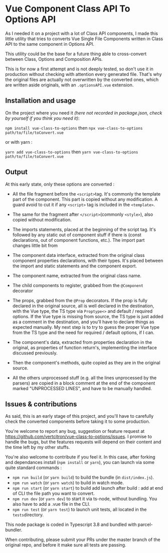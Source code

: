 # Vue Component Class API To Options API

As I needed it on a project with a lot of Class API components, I made this little utility that tries to converts
Vue Single File Components written in Class API to the same component in Options API.

This utility could be the base for a future thing able to cross-convert between Class, Options and Composition APIs.

This is for now a first attempt and is not deeply tested, so don't use it in production without checking with
attention every generated file. That's why the original files are actually not overwritten by the converted ones,
which are written aside originals, with an `.optionsAPI.vue` extension.

## Installation and usage

On the project where you need it *(here not recorded in package.json, check by yourself if you think you need it)*:

`npm install vue-class-to-options` then `npx vue-class-to-options path/to/file/toConvert.vue`

or with yarn :

`yarn add vue-class-to-options` then `yarn vue-class-to-options path/to/file/toConvert.vue`

## Output

At this early state, only these options are converted :

- All the file fragment before the `<script>`tag. It's commonly the template part of the component. This part is copied
without any modification. A guard avoid to cut it if any `<script>` tag is included in the `<template>`.

- The same for the fragment after `</script>`(commonly `<style>`), also copied without modification.

- The imports statements, placed at the beginning of the script tag. It's followed by any static out of component
stuff if there is (const declarations, out of component functions, etc.). The import part changes little bit from

- The component data interface, extracted from the original class component properties declarations, with their types.
It's placed between the import and static statements and the component export.

- The component name, extracted from the original class name.

- The child components to register, grabbed from the `@Component` decorator

- The props, grabbed from the `@Prop` decorators. If the prop is fully declared in the original source, all is well
declared in the destination, with the Vue type, the TS type via `Proptype<>` and default / required options. If the
Vue type is missing from source, the TS type is just added as a comment in the destination, and you'll have to declare
things as expected manually. My next step is to try to guess the proper Vue type from the TS type and the need for
required / default options, if I can.

- The component's data, extracted from properties declaration in the original, as properties of function return's,
implementing the interface discussed previously.

- Then the component's methods, quite copied as they are in the original source.

- All the others unprocessed stuff (e.g. all the lines unprocessed by the parsers) are copied in a block comment at the
end of the component marked "UNPROCESSED LINES", and have to be manually handled.

## Issues & contributions

As said, this is an early stage of this project, and you'll have to carefully check the converted components before
taking it to some production.

You're welcome to report any bug, suggestion or feature request at
https://github.com/vertcitron/vue-class-to-options/issues. I promise to handle the bugs, but the features requests will
depend on their content and the time left by my other stuffs.

You're also welcome to contribute if you feel it. In this case, after forking and dependances install (`npm install` or
`yarn`), you can launch via some quite standard commands :

- `npm run build` (or `yarn build`) to build the bundle (in `dist/index.js`).
- `npm run watch` (or `yarn watch`) to build in watch mode.
- `npm run start` (or `yarn start`) to build add launch after build : add at end of CLI the file path you want to
convert.
- `npm run dev` (or `yarn dev`) to start it via ts-node, without bundling. You also have to add a .vue file in the CLI.
- `npm run test` (or `yarn test`) to launch unit tests, all located in the `tests`directory.

This node package is coded in Typescript 3.8 and bundled with parcel-bundler.

When contributing, please submit your PRs under the master branch of the original repo, and before it make sure all
tests are passing.
